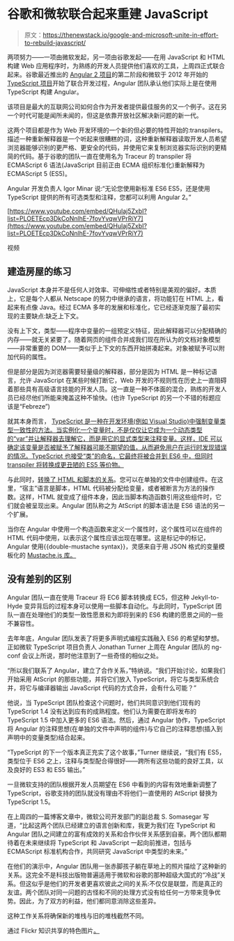 # 谷歌和微软联合起来重建 JavaScript

> 原文：<https://thenewstack.io/google-and-microsoft-unite-in-effort-to-rebuild-javascript/>

两项努力——一项由微软发起，另一项由谷歌发起——在用 JavaScript 和 HTML 构建 Web 应用程序时，为熟练的开发人员提供他们喜欢的工具，上周四正式联合起来。谷歌最近推出的 [Angular 2 项目](https://angular.io/docs/js/latest/quickstart.html)的第二阶段和微软于 2012 年开始的 [TypeScript 项目](http://readwrite.com/2012/10/03/microsofts-typescript-fills-a-long-standing-void-in-javascript)开始了联合开发过程，Angular 团队承认他们实际上是在使用 TypeScript 构建 Angular。

该项目是最大的互联网公司如何合作为开发者提供最佳服务的又一个例子。这在另一个时代可能是闻所未闻的，但这是依靠开放社区解决新问题的新一代。

这两个项目都是作为 Web 开发环境的一个新的但必要的特性开始的:transpilers。描述一种重新解释器是一个听起来很糟糕的词，这种重新解释器读取开发人员希望浏览器能够识别的更严格、更安全的代码，并使用它来复制浏览器实际识别的更精简的代码。基于谷歌的团队一直在使用名为 Traceur 的 transpiler 将 ECMAScript 6 语法(JavaScript 目前正由 ECMA 组织标准化)重新解释为 ECMAScript 5 (ES5)。

Angular 开发负责人 Igor Minar 说:“无论您使用新标准 ES6 ES5，还是使用 TypeScript 提供的所有可选类型和注释，您都可以利用 Angular 2。”

[https://www.youtube.com/embed/QHulaj5ZxbI?list=PLOETEcp3DkCoNnlhE-7fovYvqwVPrRiY7](https://www.youtube.com/embed/QHulaj5ZxbI?list=PLOETEcp3DkCoNnlhE-7fovYvqwVPrRiY7)

视频

## 建造房屋的练习

JavaScript 本身并不是任何人对效率、可伸缩性或者特别是美观的偏好。本质上，它是每个人都从 Netscape 的努力中继承的语言，将功能钉在 HTML 上，看起来有点像 Java。经过 ECMA 多年的发展和标准化，它已经逐渐克服了最初实现的主要缺点:缺乏上下文。

没有上下文，类型——程序中变量的一组预定义特征，因此解释器可以分配精确的内存——就无关紧要了。随着网页的组件合并成我们现在所认为的文档对象模型——非常重要的 DOM——类似于上下文的东西开始拼凑起来。对象被赋予可以附加代码的属性。

但是部分是因为浏览器需要轻量级的解释器，部分是因为 HTML 是一种标记语言，允许 JavaScript 在某些时候打断它，Web 开发的不规则性在历史上一直阻碍着那些具有高级语言技能的开发人员。这一直是一种不体面的混合，熟练的开发人员已经尽他们所能来掩盖这种不愉快。(也许 TypeScript 的另一个不错的标题应该是“Febreze”)

就其本身而言， [TypeScript 是一种在开发环境(例如 Visual Studio)中强制变量类型一致性的方法。当实例化一个变量时，不是仅仅让它成为一个动态类型的“var”并让解释器去理解它，而是用它的显式类型来注释变量。这样，IDE 可以确定该变量是否被赋予了解释器可能不期望的值，从而避免用户在运行时发现错误的情况。TypeScript 也接受“类”的命名，它最终将被合并到 ES6 中，但同时 transpiler 将转换成更丑陋的 ES5 等价物。](http://www.typescriptlang.org/Tutorial)

与此同时，[转换了 HTML 和脚本的关系](https://angular.io/docs/js/latest/quickstart.html)。您可以在单独的文件中创建组件。在这里，“宿主”语言是脚本，HTML 代码被分配给变量，或者被断言为方法的操作数。这样，HTML 就变成了组件本身，因此当脚本构造函数引用这些组件时，它们就会被呈现出来。Angular 团队称之为 AtScript 的脚本语法是 ES6 语法的另一个扩展。

当你在 Angular 中使用一个构造函数来定义一个属性时，这个属性可以在组件的 HTML 代码中使用，以表示这个属性应该出现在哪里。这是标记中的标记，Angular 使用{{double-mustache syntax}}，灵感来自于用 JSON 格式的变量模板化的 [Mustache.js 库。](http://coenraets.org/blog/2011/12/tutorial-html-templates-with-mustache-js/)

## 没有差别的区别

Angular 团队一直在使用 Traceur 将 EC6 脚本转换成 EC5，但这种 Jekyll-to-Hyde 变异背后的过程本身可以使用一些脚本自动化。与此同时，TypeScript 团队一直在处理他们的类型一致性愿景和为即将到来的 ES6 构建的愿景之间的一些不兼容性。

去年年底，Angular 团队发表了将更多声明式编程实践融入 ES6 的希望和梦想。正如微软 TypeScript 项目负责人 Jonathan Turner 上周在 Angular 团队的 ng-conf 会议上所说，那时他注意到了一些奇怪的相似之处。

“所以我们联系了 Angular，建立了合作关系，”特纳说。“我们开始讨论，如果我们开始采用 AtScript 的那些功能，并将它们放入 TypeScript，将它与类型系统合并，将它与编译器输出 JavaScript 代码的方式合并，会有什么可能？”

他说，当 TypeScript 团队检查这个问题时，他们共同意识到他们现有的 TypeScript 1.4 没有达到应有的成熟程度。他们认为需要在即将发布的 TypeScript 1.5 中加入更多的 ES6 语法。然后，通过 Angular 协作，TypeScript 将 Angular 的注释思想(在单独的文件中声明的组件)与它自己的注释思想(插入到声明中的变量类型)结合起来。

“TypeScript 的下一个版本真正充实了这个故事，”Turner 继续说，“我们有 ES5，类型位于 ES6 之上，注释与类型配合得很好——跨所有这些功能的良好工具，以及良好的 ES3 和 ES5 输出。”

一旦微软支持的团队根据开发人员期望在 ES6 中看到的内容有效地重新调整了 TypeScript，谷歌支持的团队就没有理由不将他们一直使用的 AtScript 替换为 TypeScript 1.5。

在上周四的一篇博客文章中，微软公司开发部门的副总裁 S. Somasegar 写道，“比起这两个团队已经建立的语言创新和库，我更为我们在 TypeScript 和 Angular 团队之间建立的富有成效的关系和合作伙伴关系感到自豪。两个团队都期待着在未来继续将 TypeScript 和 JavaScript 一起向前推进，包括与 ECMAScript 标准机构合作，共同研究 JavaScript 中类型的未来。”

在他们的演示中，Angular 团队用一张赤脚孩子躺在草地上的照片描绘了这种新的关系。这完全不是科技出版物普遍适用于微软和谷歌的那种超级大国式的“冷战”关系。但这似乎是他们的开发者更喜欢彼此之间的关系:不仅仅是联盟，而是真正的友谊。两个团队对同一问题的古怪和不同的处理方式没有给任何一方带来竞争优势。因此，为了双方的利益，他们都同意消除这些差异。

这种工作关系将确保新的堆栈与旧的堆栈截然不同。

通过 Flickr 知识共享的特色图片[。](https://www.flickr.com/photos/wwworks/535439394/in/photolist-PjgtG-618n8Q-iCjZL-a29EsL-67Z4zd-eJmrSa-67USSi-67UT4g-67Z4XE-67USMF-eQXzL3-67UTda-67UTfB-67Z4MW-67USZX-o7ghA-o7gjn-o7gg2-rZcCy-68wGJZ-nS1jLg-53j7Vy-ar2iXF-vyBAo-67Z4jS-67Z4o1-67Z4vC-67Z4g9-67Z4sy-o7gi3-o7ge8-o7ggW-o7gfv-o7ggy-eFGgvV-8caf8k-bCDdST-iJYKMV-8zQ7JS-4qje48-q9KMMf-59v18k-pujhPh-puxR7r-qq6iUc-ott4rr-q8PATt-q8H3jw-q8HZvq-q8J2uA)

<svg xmlns:xlink="http://www.w3.org/1999/xlink" viewBox="0 0 68 31" version="1.1"><title>Group</title> <desc>Created with Sketch.</desc></svg>